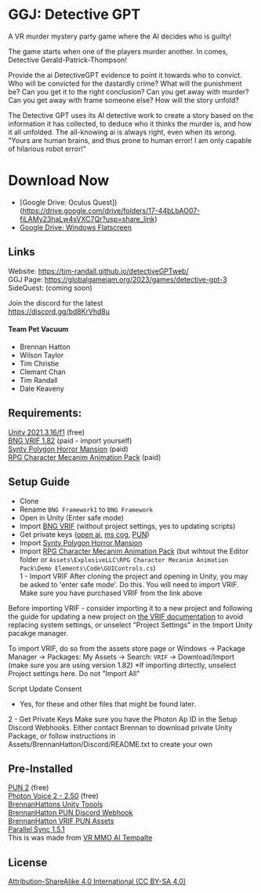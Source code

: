 # GGJ: Detective GPT

A VR murder mystery party game where the AI decides who is guilty!

The game starts when one of the players murder another.
In comes, Detective Gerald-Patrick-Thompson!

Provide the ai DetectiveGPT evidence to point it towards who to convict.
Who will be convicted for the dastardly crime? 
What will the punishment be?
Can you get it to the right conclusion?
Can you get away with murder?
Can you get away with frame someone else?
How will the story unfold? 


The Detective GPT uses its AI detective work to create a story based on the information it has collected, to deduce who it thinks the murder is, and how it all unfolded.
The all-knowing ai is always right, even when its wrong.
"Yours are human brains, and thus prone to human error! I am only capable of hilarious robot error!"

# Download Now

 - [Google Drive: Oculus Quest])(https://drive.google.com/drive/folders/17-44bLbAO07-fiLAMy23haLw4sVXC7Qr?usp=share_link)
 - [Google Drive: Windows Flatscreen](https://drive.google.com/drive/folders/1LtNZRFeVXAgcSXCVRS1q5PRxwngAcVJZ?usp=share_link)

## Links
Website: https://tim-randall.github.io/detectiveGPTweb/ <br />
GGJ Page: https://globalgamejam.org/2023/games/detective-gpt-3<br />
SideQuest: (coming soon)<br />

Join the discord for the latest  <br />
https://discord.gg/bd8KrVhd8u


#### Team Pet Vacuum 
- Brennan Hatton  <br />
- Wilson Taylor  <br />
- Tim Christie  <br />
- Clemant Chan  <br />
- Tim Randall  <br />
- Dale Keaveny <br />

## Requirements:
[Unity 2021.3.16/f1](https://unity3d.com/unity/whats-new/2021.3.15) (free)   <br />
[BNG VRIF 1.82](https://assetstore.unity.com/packages/templates/systems/vr-interaction-framework-161066) (paid - import yourself)   <br />
[Synty Polygon Horror Mansion](https://assetstore.unity.com/packages/3d/environments/fantasy/polygon-horror-mansion-low-poly-3d-art-by-synty-213346) (paid) <br />
[RPG Character Mecanim Animation Pack](https://assetstore.unity.com/packages/3d/animations/rpg-character-mecanim-animation-pack-63772) (paid) <br />

## Setup Guide <br />
 - Clone
 - Rename ``BNG Framework1`` to ``BNG Framework``
 - Open in Unity (Enter safe mode)
 - Import [BNG VRIF](https://assetstore.unity.com/packages/templates/systems/vr-interaction-framework-161066) (without project settings, yes to updating scripts)
 - Get private keys ([open ai](https://beta.openai.com/account/api-keys), [ms cog](https://azure.microsoft.com/en-us/products/cognitive-services/text-to-speech/), [PUN](https://www.photonengine.com/pun))
 - Import [Synty Polygon Horror Mansion](https://assetstore.unity.com/packages/3d/environments/fantasy/polygon-horror-mansion-low-poly-3d-art-by-synty-213346)
 - Import [RPG Character Mecanim Animation Pack](https://assetstore.unity.com/packages/3d/animations/rpg-character-mecanim-animation-pack-63772) (but wihtout the Editor folder or ``Assets\ExplosiveLLC\RPG Character Mecanim Animation Pack\Demo Elements\Code\GUIControls.cs``) <br />
1 - Import VRIF
After cloning the project and opening in Unity, you may be asked to 'enter safe mode'. Do this.
You will need to import VRIF.
Make sure you have purchased VRIF from the link above

Before importing VRIF - consider importing it to a new project and following the guide for updating a new project on [the VRIF documentation](https://wiki.beardedninjagames.com/en/Overview/InstallationGuide) to avoid replacing system settings, or unselect "Project Settings" in the Import Unity pacakge manager.

To import VRIF, do so from the assets store page or
Windows -> Package Manager -> Packages: My Assets -> Search: `VRIF` -> Download/Import (make sure you are using version 1.82)
*If importing dirtectly, unselect Project settings here. Do not "Import All"

Script Update Consent
 - Yes, for these and other files that might be found later. 

2 - Get Private Keys
Make sure you have the Photon Ap ID in the
Setup Discord Webhooks. Either contact Brennan to download private Unity Package, or follow instructions in Assets/BrennanHatton/Discord/README.txt to create your own

## Pre-Installed <br />
[PUN 2](https://assetstore.unity.com/packages/tools/network/pun-2-free-119922) (free)<br />
[Photon Voice 2 - 2.50](https://assetstore.unity.com/packages/tools/audio/photon-voice-2-130518) (free)<br />
[BrennanHattons Unity Toools](https://github.com/bh679/Unity-Tools) <br />
[BrennanHatton PUN Discord Webhook](https://github.com/bh679/Unity-Discord-Webhook-Tools) <br />
[BrennanHatton VRIF PUN Assets](https://github.com/bh679/VRIF-PUN-Assets) <br />
[Parallel Sync 1.5.1](https://github.com/VeriorPies/ParrelSync)  <br />
This is was made from [VR MMO AI Tempalte](https://github.com/bh679/VR-MMO-AI-Template)

## License
[Attribution-ShareAlike 4.0 International (CC BY-SA 4.0)](https://creativecommons.org/licenses/by-sa/4.0/)

